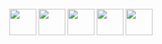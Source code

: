 <a href="https://www.linkedin.com/in/berlam"><img width="48px" src="https://camo.githubusercontent.com/45e6bebceba49c2cf76b1b3770b1adbe24e6c454/68747470733a2f2f6564656e742e6769746875622e696f2f537570657254696e7949636f6e732f696d616765732f7376672f6c696e6b6564696e2e737667" /></a>
<a href="https://xing.to/berlam"><img width="48px" src="https://camo.githubusercontent.com/57de2d73706e5dcfdd592643eb4fd42098504fa5/68747470733a2f2f6564656e742e6769746875622e696f2f537570657254696e7949636f6e732f696d616765732f7376672f78696e672e737667" /></a>
<a href="https://stackoverflow.com/users/story/3066653"><img width="48px" src="https://camo.githubusercontent.com/ad1dcdc76b0be1423e54a791d31311e91e8e89bb8492be214cfc3390e24c323d/68747470733a2f2f6564656e742e6769746875622e696f2f537570657254696e7949636f6e732f696d616765732f7376672f737461636b6f766572666c6f772e737667" /></a>
<a href="https://medium.com/@berlam"><img width="48px" src="https://camo.githubusercontent.com/9678a5b9f4dd1ed30384f24f6a290a8e286bf9e5/68747470733a2f2f6564656e742e6769746875622e696f2f537570657254696e7949636f6e732f696d616765732f7376672f6d656469756d2e737667" /></a>
<a href="https://news.ycombinator.com/user?id=berlam"><img width="48px" src="https://camo.githubusercontent.com/6f79ddedc0170d69e708532a0e2bbde291c73f0e/68747470733a2f2f6564656e742e6769746875622e696f2f537570657254696e7949636f6e732f696d616765732f7376672f6861636b65726e6577732e737667" /></a>
